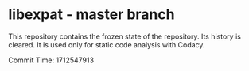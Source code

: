 # libexpat - master branch

This repository contains the frozen state of the repository.
Its history is cleared. It is used only for static code
analysis with Codacy.

Commit Time: 1712547913